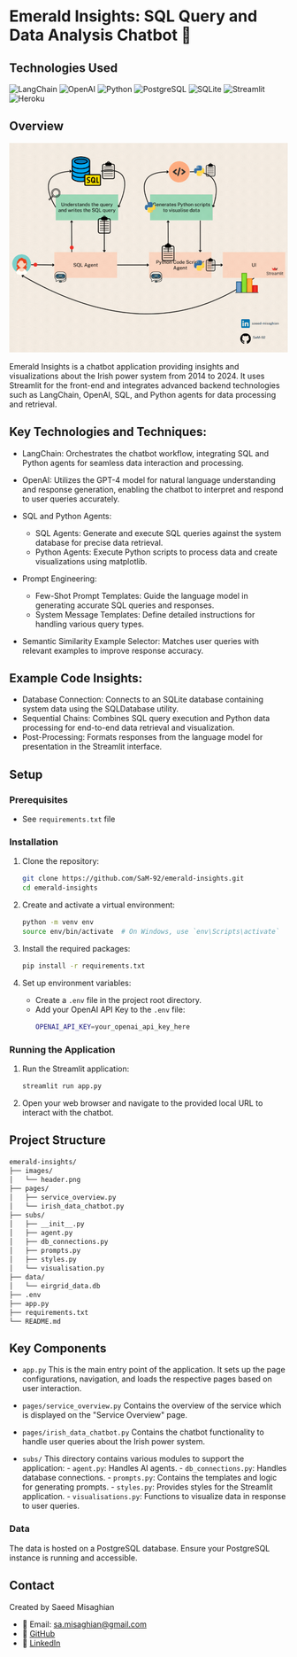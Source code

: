 # Emerald Insights: SQL Query and Data Analysis Chatbot 💬

## Technologies Used

![LangChain](https://img.shields.io/badge/LangChain-%2300A9C0.svg?style=for-the-badge&logo=langchain&logoColor=white)
![OpenAI](https://img.shields.io/badge/OpenAI-%2300A9C0.svg?style=for-the-badge&logo=openai&logoColor=white)
![Python](https://img.shields.io/badge/Python-%233776AB.svg?style=for-the-badge&logo=python&logoColor=white)
![PostgreSQL](https://img.shields.io/badge/PostgreSQL-%234169E1.svg?style=for-the-badge&logo=postgresql&logoColor=white)
![SQLite](https://img.shields.io/badge/SQLite-%2307406E.svg?style=for-the-badge&logo=sqlite&logoColor=white)
![Streamlit](https://img.shields.io/badge/Streamlit-%230E4A7E.svg?style=for-the-badge&logo=streamlit&logoColor=white)
![Heroku](https://img.shields.io/badge/Heroku-430098?style=for-the-badge&logo=heroku&logoColor=white)

## Overview

![Real-time Data Scraping Diagram](/images/overview.gif)

Emerald Insights is a chatbot application providing insights and visualizations about the Irish power system from 2014 to 2024. It uses Streamlit for the front-end and integrates advanced backend technologies such as LangChain, OpenAI, SQL, and Python agents for data processing and retrieval.

## Key Technologies and Techniques:

- LangChain: Orchestrates the chatbot workflow, integrating SQL and Python agents for seamless data interaction and processing.

- OpenAI: Utilizes the GPT-4 model for natural language understanding and response generation, enabling the chatbot to interpret and respond to user queries accurately.

- SQL and Python Agents:

  - SQL Agents: Generate and execute SQL queries against the system database for precise data retrieval.
  - Python Agents: Execute Python scripts to process data and create visualizations using matplotlib.

- Prompt Engineering:

  - Few-Shot Prompt Templates: Guide the language model in generating accurate SQL queries and responses.
  - System Message Templates: Define detailed instructions for handling various query types.

- Semantic Similarity Example Selector: Matches user queries with relevant examples to improve response accuracy.

## Example Code Insights:

- Database Connection: Connects to an SQLite database containing system data using the SQLDatabase utility.
- Sequential Chains: Combines SQL query execution and Python data processing for end-to-end data retrieval and visualization.
- Post-Processing: Formats responses from the language model for presentation in the Streamlit interface.

## Setup

### Prerequisites

- See `requirements.txt` file

### Installation

1. Clone the repository:

   ```bash
   git clone https://github.com/SaM-92/emerald-insights.git
   cd emerald-insights
   ```

2. Create and activate a virtual environment:

   ```bash
   python -m venv env
   source env/bin/activate  # On Windows, use `env\Scripts\activate`
   ```

3. Install the required packages:

   ```bash
   pip install -r requirements.txt
   ```

4. Set up environment variables:
   - Create a `.env` file in the project root directory.
   - Add your OpenAI API Key to the `.env` file:
     ```bash
     OPENAI_API_KEY=your_openai_api_key_here
     ```

### Running the Application

1. Run the Streamlit application:

   ```bash
   streamlit run app.py
   ```

2. Open your web browser and navigate to the provided local URL to interact with the chatbot.

## Project Structure

```plaintext
emerald-insights/
├── images/
│   └── header.png
├── pages/
│   ├── service_overview.py
│   └── irish_data_chatbot.py
├── subs/
│   ├── __init__.py
│   ├── agent.py
│   ├── db_connections.py
│   ├── prompts.py
│   ├── styles.py
│   └── visualisation.py
├── data/
│   └── eirgrid_data.db
├── .env
├── app.py
├── requirements.txt
└── README.md
```

## Key Components

- `app.py`
  This is the main entry point of the application. It sets up the page configurations, navigation, and loads the respective pages based on user interaction.

- `pages/service_overview.py`
  Contains the overview of the service which is displayed on the "Service Overview" page.

- `pages/irish_data_chatbot.py`
  Contains the chatbot functionality to handle user queries about the Irish power system.

- `subs/`
  This directory contains various modules to support the application: - `agent.py`: Handles AI agents. - `db_connections.py`: Handles database connections. - `prompts.py`: Contains the templates and logic for generating prompts. - `styles.py`: Provides styles for the Streamlit application. - `visualisations.py`: Functions to visualize data in response to user queries.

### Data

The data is hosted on a PostgreSQL database. Ensure your PostgreSQL instance is running and accessible.

## Contact

Created by Saeed Misaghian

- 📧 Email: [sa.misaghian@gmail.com](mailto:sa.misaghian@gmail.com)
- 🔗 [GitHub](https://github.com/SaM-92)
- 🔗 [LinkedIn](https://www.linkedin.com/in/saeed-misaghian/)
